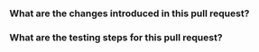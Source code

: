 ### What are the changes introduced in this pull request?

### What are the testing steps for this pull request?

